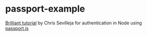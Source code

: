 passport-example
================

[Brilliant tutorial](http://scotch.io/tutorials/javascript/easy-node-authentication-google) by Chris Sevilleja for authentication in Node using [passport.js](http://passportjs.org/)
